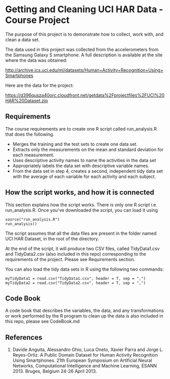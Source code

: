 # Getting and Cleaning UCI HAR Data - Course Project

The purpose of this project is to demonstrate how to collect, work with, and clean a data set.

The data used in this project was collected from the accelerometers from the Samsung Galaxy S smartphone. A full description is available at the site where the data was obtained:

http://archive.ics.uci.edu/ml/datasets/Human+Activity+Recognition+Using+Smartphones

Here are the data for the project:

https://d396qusza40orc.cloudfront.net/getdata%2Fprojectfiles%2FUCI%20HAR%20Dataset.zip

## Requirements

The course requirements are to create one R script called run_analysis.R that does the following.

* Merges the training and the test sets to create one data set.
* Extracts only the measurements on the mean and standard deviation for each measurement.
* Uses descriptive activity names to name the activities in the data set
* Appropriately labels the data set with descriptive variable names.
* From the data set in step 4, creates a second, independent tidy data set with the average of each variable for each activity and each subject.

## How the script works, and how it is connected

This section explains how the script works. There is only one R script i.e. run_analysis.R. Once you've downloaded the script, you can load it using 

```
source("run_analysis.R")
run_analysis()
```

The script assumes that all the data files are present in the folder named UCI HAR Dataset, in the root of the directory.

At the end of the script, it will produce two CSV files, called TidyData1.csv and TidyData2.csv (also included in this repo) corresponding to the requirements of the project. Please see Requirements section.

You can also load the tidy data sets in R using the following two commands:

```
myTidyData1 = read.csv("TidyData1.csv", header = T, sep = ",")
myTidyData2 = read.csv("TidyData2.csv", header = T, sep = ",")
```


## Code Book
A code book that describes the variables, the data, and any transformations or work performed by the R program to clean up the data is also included in this repo, please see CodeBook.md

## References
1. Davide Anguita, Alessandro Ghio, Luca Oneto, Xavier Parra and Jorge L. Reyes-Ortiz. A Public Domain Dataset for Human Activity Recognition Using Smartphones. 21th European Symposium on Artificial Neural Networks, Computational Intelligence and Machine Learning, ESANN 2013. Bruges, Belgium 24-26 April 2013. 



